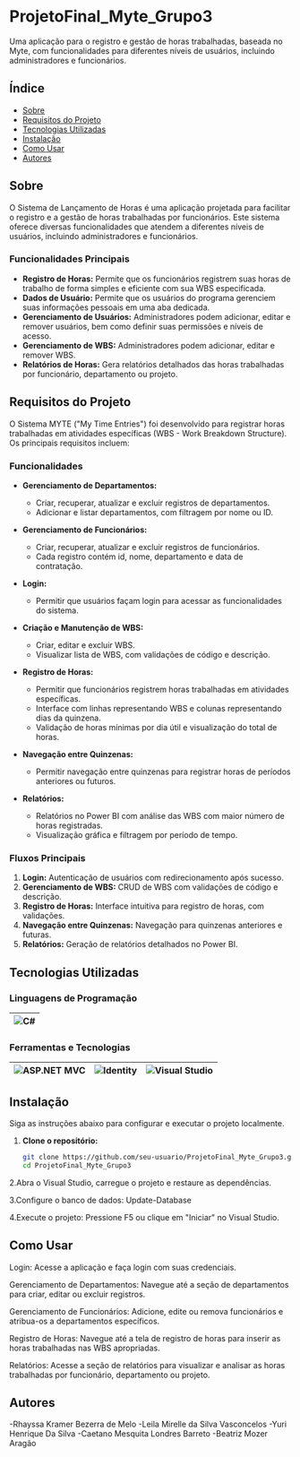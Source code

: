 # ProjetoFinal_Myte_Grupo3

Uma aplicação para o registro e gestão de horas trabalhadas, baseada no Myte, com funcionalidades para diferentes níveis de usuários, incluindo administradores e funcionários.

## Índice

- [Sobre](#sobre)
- [Requisitos do Projeto](#requisitos-do-projeto)
- [Tecnologias Utilizadas](#tecnologias-utilizadas)
- [Instalação](#instalação)
- [Como Usar](#como-usar)
- [Autores](#autores)

## Sobre

O Sistema de Lançamento de Horas é uma aplicação projetada para facilitar o registro e a gestão de horas trabalhadas por funcionários. Este sistema oferece diversas funcionalidades que atendem a diferentes níveis de usuários, incluindo administradores e funcionários.

### Funcionalidades Principais

- **Registro de Horas:** Permite que os funcionários registrem suas horas de trabalho de forma simples e eficiente com sua WBS especificada.
- **Dados de Usuário:** Permite que os usuários do programa gerenciem suas informações pessoais em uma aba dedicada.
- **Gerenciamento de Usuários:** Administradores podem adicionar, editar e remover usuários, bem como definir suas permissões e níveis de acesso.
- **Gerenciamento de WBS:** Administradores podem adicionar, editar e remover WBS.
- **Relatórios de Horas:** Gera relatórios detalhados das horas trabalhadas por funcionário, departamento ou projeto.

## Requisitos do Projeto

O Sistema MYTE ("My Time Entries") foi desenvolvido para registrar horas trabalhadas em atividades específicas (WBS - Work Breakdown Structure). Os principais requisitos incluem:

### Funcionalidades

- **Gerenciamento de Departamentos:**
  - Criar, recuperar, atualizar e excluir registros de departamentos.
  - Adicionar e listar departamentos, com filtragem por nome ou ID.

- **Gerenciamento de Funcionários:**
  - Criar, recuperar, atualizar e excluir registros de funcionários.
  - Cada registro contém id, nome, departamento e data de contratação.

- **Login:**
  - Permitir que usuários façam login para acessar as funcionalidades do sistema.

- **Criação e Manutenção de WBS:**
  - Criar, editar e excluir WBS.
  - Visualizar lista de WBS, com validações de código e descrição.

- **Registro de Horas:**
  - Permitir que funcionários registrem horas trabalhadas em atividades específicas.
  - Interface com linhas representando WBS e colunas representando dias da quinzena.
  - Validação de horas mínimas por dia útil e visualização do total de horas.

- **Navegação entre Quinzenas:**
  - Permitir navegação entre quinzenas para registrar horas de períodos anteriores ou futuros.

- **Relatórios:**
  - Relatórios no Power BI com análise das WBS com maior número de horas registradas.
  - Visualização gráfica e filtragem por período de tempo.

### Fluxos Principais

1. **Login:** Autenticação de usuários com redirecionamento após sucesso.
2. **Gerenciamento de WBS:** CRUD de WBS com validações de código e descrição.
3. **Registro de Horas:** Interface intuitiva para registro de horas, com validações.
4. **Navegação entre Quinzenas:** Navegação para quinzenas anteriores e futuras.
5. **Relatórios:** Geração de relatórios detalhados no Power BI.

## Tecnologias Utilizadas

### Linguagens de Programação

<div align="center">

| ![C#](https://img.shields.io/badge/C%23-239120?style=for-the-badge&logo=c-sharp&logoColor=white) |
|---|

</div>

### Ferramentas e Tecnologias

<div align="center">

| ![ASP.NET MVC](https://img.shields.io/badge/ASP.NET_MVC-5C2D91?style=for-the-badge&logo=dot-net&logoColor=white) | ![Identity](https://img.shields.io/badge/Identity-5C2D91?style=for-the-badge&logo=dot-net&logoColor=white) | ![Visual Studio](https://img.shields.io/badge/Visual_Studio-5C2D91?style=for-the-badge&logo=visual-studio&logoColor=white) |
|---|---|---|

</div>

## Instalação

Siga as instruções abaixo para configurar e executar o projeto localmente.

1. **Clone o repositório:**
   ```bash
   git clone https://github.com/seu-usuario/ProjetoFinal_Myte_Grupo3.git
   cd ProjetoFinal_Myte_Grupo3

2.Abra o Visual Studio, carregue o projeto e restaure as dependências.

3.Configure o banco de dados:
Update-Database

4.Execute o projeto:
Pressione F5 ou clique em "Iniciar" no Visual Studio.

## Como Usar
Login:
Acesse a aplicação e faça login com suas credenciais.

Gerenciamento de Departamentos:
Navegue até a seção de departamentos para criar, editar ou excluir registros.

Gerenciamento de Funcionários:
Adicione, edite ou remova funcionários e atribua-os a departamentos específicos.

Registro de Horas:
Navegue até a tela de registro de horas para inserir as horas trabalhadas nas WBS apropriadas.

Relatórios:
Acesse a seção de relatórios para visualizar e analisar as horas trabalhadas por funcionário, departamento ou projeto.

## Autores

 -Rhayssa Kramer Bezerra de Melo 
 -Leila Mirelle da Silva Vasconcelos
 -Yuri Henrique Da Silva
 -Caetano Mesquita Londres Barreto
 -Beatriz Mozer Aragão
